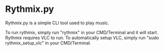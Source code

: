 # Rythmix.py
Rythmix.py is a simple CLI tool used to play music.

To run rythmix, simply run "rythmix" in your CMD/Terminal and it will start.
Rythmix requires VLC to run. To automatically setup VLC, simply run "sudo rythmix_setup_vlc" in your CMD/Terminal.
